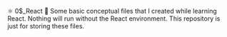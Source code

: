 ⚛️ 0$_React 🧩
Some basic conceptual files that I created while learning React. 
Nothing will run without the React environment. This repository is just for storing these files.
